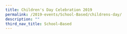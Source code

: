 ```yaml
---
title: Children's Day Celebration 2019
permalink: /2019-events/School-Based/childrens-day/
description: ""
third_nav_title: School–Based
---
```

